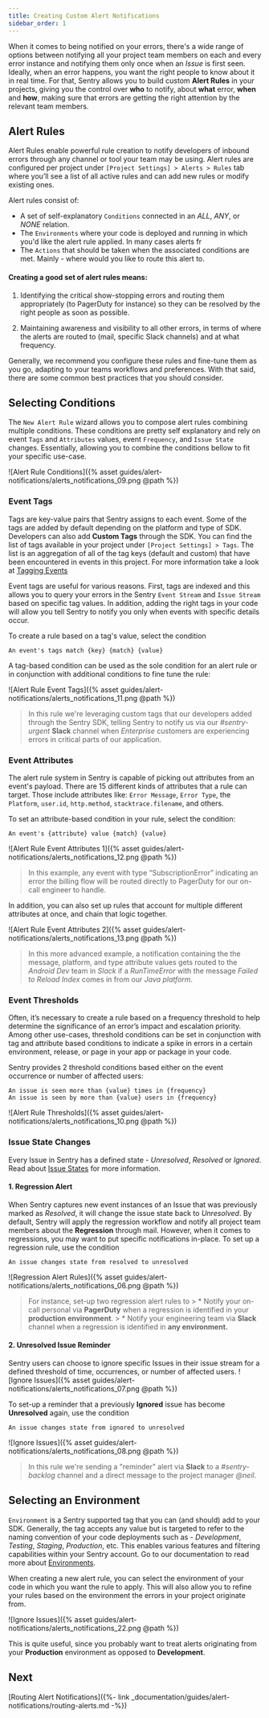 ```yaml
---
title: Creating Custom Alert Notifications
sidebar_order: 1
---
```


When it comes to being notified on your errors, there's a wide range of options between notifying all your project team members on each and every error instance and notifying them only once when an _Issue_ is first seen. Ideally, when an error happens, you want the right people to know about it in real time. For that, Sentry allows you to build custom **Alert Rules** in your projects, giving you the control over **who** to notify, about **what** error, **when** and **how**, making sure that errors are getting the right attention by the relevant team members.

## Alert Rules

Alert Rules enable powerful rule creation to notify developers of inbound errors through any channel or tool your team may be using. Alert rules are configured per project under `[Project Settings] > Alerts > Rules` tab where you’ll see a list of all active rules and can add new rules or modify existing ones. 

Alert rules consist of:

- A set of self-explanatory `Conditions` connected in an _ALL_, _ANY_, or _NONE_ relation.
- The `Environments` where your code is deployed and running in which you'd like the alert rule applied. In many cases alerts fr
- The `Actions` that should be taken when the associated conditions are met. Mainly - where would you like to route this alert to.


#### **Creating a good set of alert rules means:**

1. Identifying the critical show-stopping errors and routing them appropriately (to PagerDuty for instance) so they can be resolved by the right people as soon as possible.

2. Maintaining awareness and visibility to all other errors, in terms of where the alerts are routed to (mail, specific Slack channels) and at what frequency.

Generally, we recommend you configure these rules and fine-tune them as you go, adapting to your teams workflows and preferences. With that said, there are some common best practices that you should consider.

## Selecting Conditions

The `New Alert Rule` wizard allows you to compose alert rules combining multiple conditions. These conditions are pretty self explanatory and rely on event `Tags` and `Attributes` values, event `Frequency`, and `Issue State` changes. Essentially, allowing you to combine the conditions bellow to fit your specific use-case.

![Alert Rule Conditions]({% asset guides/alert-notifications/alerts_notifications_09.png @path %})

### **Event Tags**

Tags are key-value pairs that Sentry assigns to each event. Some of the tags are added by default depending on the platform and type of SDK. Developers can also add **Custom Tags** through the SDK. You can find the list of tags available in your project under `[Project Settings] > Tags`. The list is an aggregation of all of the tag keys (default and custom) that have been encountered in events in this project. For more information take a look at [Tagging Events](https://docs.sentry.io/enriching-error-data/context/?platform=browser#tagging-events)

Event tags are useful for various reasons. First, tags are indexed and this allows you to query your errors in the Sentry `Event Stream` and `Issue Stream` based on specific tag values. In addition, adding the right tags in your code will allow you tell Sentry to notify you only when events with specific details occur.

To create a rule based on a tag's value, select the condition

```
An event's tags match {key} {match} {value}
 ```

 A tag-based condition can be used as the sole condition for an alert rule or in conjunction with additional conditions to fine tune the rule:

![Alert Rule Event Tags]({% asset guides/alert-notifications/alerts_notifications_11.png @path %})
> In this rule we're leveraging custom tags that our developers added through the Sentry SDK, telling Sentry to notify us via our _#sentry-urgent_ **Slack** channel when _Enterprise_ customers are experiencing errors in critical parts of our application.

### **Event Attributes**

The alert rule system in Sentry is capable of picking out attributes from an event's payload. There are 15 different kinds of attributes that a rule can target. Those include attributes like: `Error Message`, `Error Type`, the `Platform`, `user.id`, `http.method`, `stacktrace.filename`, and others.

To set an attribute-based condition in your rule, select the condition:

 ```
An event's {attribute} value {match} {value}
 ```

![Alert Rule Event Attributes 1]({% asset guides/alert-notifications/alerts_notifications_12.png @path %})
 > In this example, any event with type “SubscriptionError” indicating an error the billing flow will be routed directly to PagerDuty for our on-call engineer to handle.

In addition, you can also set up rules that account for multiple different attributes at once, and chain that logic together.

![Alert Rule Event Attributes 2]({% asset guides/alert-notifications/alerts_notifications_13.png @path %})
> In this more advanced example, a notification containing the the message, platform, and type attribute values gets routed to the _Android Dev_ team in _Slack_ if a _RunTimeError_ with the message _Failed to Reload Index_ comes in from our _Java platform_.

### **Event Thresholds**

Often, it’s necessary to create a rule based on a frequency threshold to help determine the significance of an error’s impact and escalation priority. Among other use-cases, threshold conditions can be set in conjunction with tag and attribute based conditions to indicate a spike in errors in a certain environment, release, or page in your app or package in your code.

Sentry provides 2 threshold conditions based either on the event occurrence or number of affected users:

```
An issue is seen more than {value} times in {frequency}
An issue is seen by more than {value} users in {frequency}
```

![Alert Rule Thresholds]({% asset guides/alert-notifications/alerts_notifications_10.png @path %})

### **Issue State Changes**

Every Issue in Sentry has a defined state - _Unresolved_, _Resolved_ or _Ignored_. Read about [Issue States](https://docs.sentry.io/workflow/notifications/#issue-states) for more information.

#### **1. Regression Alert**

When Sentry captures new event instances of an Issue that was previously marked as _Resolved_, it will change the issue state back to _Unresolved_. By default, Sentry will apply the regression workflow and notify all project team members about the **Regression** through mail. However, when it comes to regressions, you may want to put specific notifications in-place. To set up a regression rule, use the condition

```
An issue changes state from resolved to unresolved
```

![Regression Alert Rules]({% asset guides/alert-notifications/alerts_notifications_06.png @path %})
 > For instance, set-up two regression alert rules to
    > * Notify your on-call personal via **PagerDuty** when a regression is identified in your **production environment**.
    > * Notify your engineering team via **Slack** channel when a regression is identified in **any environment.**
    
    
#### **2. Unresolved Issue Reminder**

Sentry users can choose to ignore specific Issues in their issue stream for a defined threshold of time, occurrences, or number of affected users.
![Ignore Issues]({% asset guides/alert-notifications/alerts_notifications_07.png @path %})

To set-up a reminder that a previously **Ignored** issue has become **Unresolved** again, use the condition
```
An issue changes state from ignored to unresolved
```

![Ignore Issues]({% asset guides/alert-notifications/alerts_notifications_08.png @path %})
> In this rule we're sending a "reminder" alert via **Slack** to a _#sentry-backlog_ channel and a direct message to the project manager _@neil_.

## Selecting an Environment

`Environment` is a Sentry supported tag that you can (and should) add to your SDK. Generally, the tag accepts any value but is targeted to refer to the naming convention of your code deployments such as - _Development_, _Testing_, _Staging_, _Production_, etc. This enables various features and filtering capabilities within your Sentry account. Go to our documentation to read more about [Environments](https://docs.sentry.io/enriching-error-data/environments/).

When creating a new alert rule, you can select the environment of your code in which you want the rule to apply. This will also allow you to refine your rules based on the environment the errors in your project originate from.

![Ignore Issues]({% asset guides/alert-notifications/alerts_notifications_22.png @path %})

This is quite useful, since you probably want to treat alerts originating from your **Production** environment as opposed to **Development**.

## Next

[Routing Alert Notifications]({%- link _documentation/guides/alert-notifications/routing-alerts.md -%})
